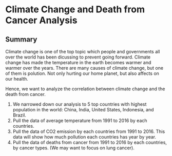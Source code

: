# Climate Change and Death from Cancer Analysis

## Summary
Climate change is one of the top topic which people and governments all over the world has been dicussing to prevent going forward. Climate change has made the temperature in the earth becomes warmer and warmer over the years. There are many causes of climate change, but one of them is polution. Not only hurting our home planet, but also affects on our health.

Hence, we want to analyze the correlation between climate change and the death from cancer.

1. We narrowed down our analysis to 5 top countries with highest population in the world: China, India, United States, Indonesia, and Brazil.
2. Pull the data of average temperature from 1991 to 2016 by each countries.
3. Pull the data of CO2 emission by each countries from 1991 to 2016. This data will show how much pollution each countries has year by year.
4. Pull the data of deaths from cancer from 1991 to 2016 by each countries, by cancer types. (We may want to focus on lung cancer).
